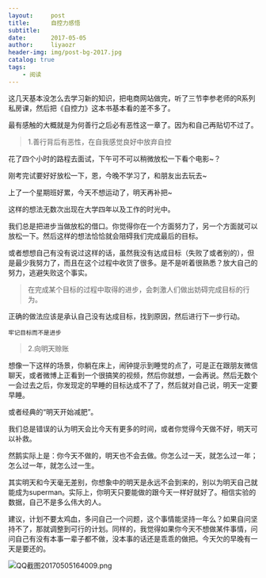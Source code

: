 ```yaml
---
layout:     post
title:      自控力感悟
subtitle:
date:       2017-05-05
author:     liyaozr
header-img: img/post-bg-2017.jpg
catalog: true
tags:
    - 阅读
---
```


   这几天基本没怎么去学习新的知识，把电商网站做完，听了三节李参老师的R系列私房课，然后把《自控力》这本书基本看的差不多了。

   最有感触的大概就是为何善行之后必有恶性这一章了。因为和自己再贴切不过了。

   >1.善行背后有恶性，在自我感觉良好中放弃自控

   花了四个小时的路程去面试，下午可不可以稍微放松一下看个电影~？

   刚考完试要好好放松一下，恩，今晚不学习了，和朋友出去玩去~

   上了一个星期班好累，今天不想运动了，明天再补把~

   这样的想法无数次出现在大学四年以及工作的时光中。

   我们总是把进步当做放松的借口。你觉得你在一个方面努力了，另一个方面就可以放松一下。然后这样的想法恰恰就会阻碍我们完成最后的目标。

   或者想想自己有没有说过这样的话，虽然我没有达成目标（失败了或者别的），但是最少我努力了，而且在这个过程中收货了很多。是不是听着很熟悉？放大自己的努力，逃避失败这个事实。

   >在完成某个目标的过程中取得的进步，会刺激人们做出妨碍完成目标的行为。

   正确的做法应该是承认自己没有达成目标，找到原因，然后进行下一步行动。

   `牢记目标而不是进步`

   >2.向明天赊账

   想像一下这样的场景，你躺在床上，闹钟提示到睡觉的点了，可是正在跟朋友微信聊天，或者微博上正看到一个很搞笑的视频，然后你就想，一会再说。然后无数个一会过去之后，你发现定的早睡的目标达成不了了，然后就对自己说，明天一定要早睡。

   或者经典的“明天开始减肥”。

   我们总是错误的认为明天会比今天有更多的时间，或者你觉得今天做不好，明天可以补救。

   然鹅实际上是：你今天不做的，明天也不会去做。你怎么过一天，就怎么过一年；怎么过一年，就怎么过一生。

   其实明天和今天毫无差别，你想象中的明天是永远不会到来的，别以为明天自己就能成为superman。实际上，你明天只要能做的跟今天一样好就好了。相信实验的数据，自己不是多么伟大的人。

   建议，计划不要太鸡血，多问自己一个问题，这个事情能坚持一年么？如果自问坚持不了，那就调整到可行的计划。同样的，我觉得如果你今天不想做某件事情，问问自己有没有本事一辈子都不做，没本事的话还是乖乖的做把。今天欠的早晚有一天是要还的。



   ![QQ截图20170505164009.png](http://upload-images.jianshu.io/upload_images/4229306-e3fd2d92e8e6ffdf.png?imageMogr2/auto-orient/strip%7CimageView2/2/w/1240)










